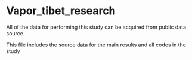 # Vapor_tibet_research

All of the data for performing this study can be acquired from public data source. 

This file includes the source data for the main results and all codes in the study
